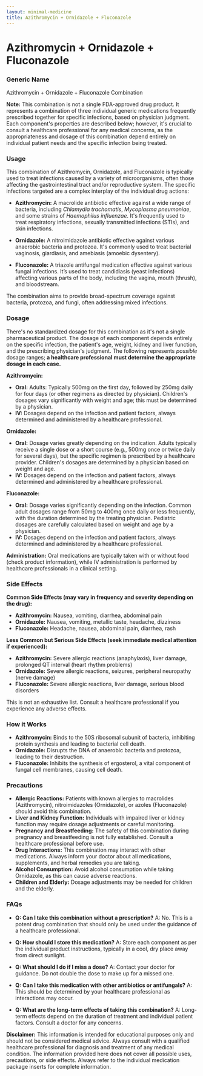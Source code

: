 ```yaml
---
layout: minimal-medicine
title: Azithromycin + Ornidazole + Fluconazole
---
```


# Azithromycin + Ornidazole + Fluconazole
### Generic Name
Azithromycin + Ornidazole + Fluconazole Combination

**Note:** This combination is not a single FDA-approved drug product. It represents a combination of three individual generic medications frequently prescribed together for specific infections, based on physician judgment.  Each component's properties are described below;  however, it's crucial to consult a healthcare professional for any medical concerns, as the appropriateness and dosage of this combination depend entirely on individual patient needs and the specific infection being treated.


### Usage

This combination of Azithromycin, Ornidazole, and Fluconazole is typically used to treat infections caused by a variety of microorganisms, often those affecting the gastrointestinal tract and/or reproductive system.  The specific infections targeted are a complex interplay of the individual drug actions:


* **Azithromycin:**  A macrolide antibiotic effective against a wide range of bacteria, including *Chlamydia trachomatis*, *Mycoplasma pneumoniae*, and some strains of *Haemophilus influenzae*.  It's frequently used to treat respiratory infections, sexually transmitted infections (STIs), and skin infections.

* **Ornidazole:** A nitroimidazole antibiotic effective against various anaerobic bacteria and protozoa.  It's commonly used to treat bacterial vaginosis, giardiasis, and amebiasis (amoebic dysentery).

* **Fluconazole:** A triazole antifungal medication effective against various fungal infections.  It’s used to treat candidiasis (yeast infections) affecting various parts of the body, including the vagina, mouth (thrush), and bloodstream.


The combination aims to provide broad-spectrum coverage against bacteria, protozoa, and fungi, often addressing mixed infections.


### Dosage

There's no standardized dosage for this combination as it's not a single pharmaceutical product.  The dosage of each component depends entirely on the specific infection, the patient's age, weight, kidney and liver function, and the prescribing physician's judgment.   The following represents *possible* dosage ranges; **a healthcare professional must determine the appropriate dosage in each case.**

**Azithromycin:**
* **Oral:** Adults: Typically 500mg on the first day, followed by 250mg daily for four days (or other regimens as directed by physician). Children's dosages vary significantly with weight and age; this must be determined by a physician.
* **IV:** Dosages depend on the infection and patient factors, always determined and administered by a healthcare professional.

**Ornidazole:**
* **Oral:** Dosage varies greatly depending on the indication.  Adults typically receive a single dose or a short course (e.g., 500mg once or twice daily for several days), but the specific regimen is prescribed by a healthcare provider.  Children's dosages are determined by a physician based on weight and age.
* **IV:**  Dosages depend on the infection and patient factors, always determined and administered by a healthcare professional.

**Fluconazole:**
* **Oral:** Dosage varies significantly depending on the infection.  Common adult dosages range from 50mg to 400mg once daily or less frequently, with the duration determined by the treating physician.  Pediatric dosages are carefully calculated based on weight and age by a physician.
* **IV:** Dosages depend on the infection and patient factors, always determined and administered by a healthcare professional.

**Administration:** Oral medications are typically taken with or without food (check product information), while IV administration is performed by healthcare professionals in a clinical setting.



### Side Effects

**Common Side Effects (may vary in frequency and severity depending on the drug):**

* **Azithromycin:** Nausea, vomiting, diarrhea, abdominal pain
* **Ornidazole:** Nausea, vomiting, metallic taste, headache, dizziness
* **Fluconazole:** Headache, nausea, abdominal pain, diarrhea, rash

**Less Common but Serious Side Effects (seek immediate medical attention if experienced):**

* **Azithromycin:**  Severe allergic reactions (anaphylaxis), liver damage, prolonged QT interval (heart rhythm problems)
* **Ornidazole:** Severe allergic reactions, seizures, peripheral neuropathy (nerve damage)
* **Fluconazole:** Severe allergic reactions, liver damage, serious blood disorders


This is not an exhaustive list.  Consult a healthcare professional if you experience any adverse effects.


### How it Works

* **Azithromycin:**  Binds to the 50S ribosomal subunit of bacteria, inhibiting protein synthesis and leading to bacterial cell death.
* **Ornidazole:**  Disrupts the DNA of anaerobic bacteria and protozoa, leading to their destruction.
* **Fluconazole:** Inhibits the synthesis of ergosterol, a vital component of fungal cell membranes, causing cell death.


### Precautions

* **Allergic Reactions:**  Patients with known allergies to macrolides (Azithromycin), nitroimidazoles (Ornidazole), or azoles (Fluconazole) should avoid this combination.
* **Liver and Kidney Function:**  Individuals with impaired liver or kidney function may require dosage adjustments or careful monitoring.
* **Pregnancy and Breastfeeding:**  The safety of this combination during pregnancy and breastfeeding is not fully established. Consult a healthcare professional before use.
* **Drug Interactions:**  This combination may interact with other medications.  Always inform your doctor about all medications, supplements, and herbal remedies you are taking.
* **Alcohol Consumption:**  Avoid alcohol consumption while taking Ornidazole, as this can cause adverse reactions.
* **Children and Elderly:**  Dosage adjustments may be needed for children and the elderly.

### FAQs

* **Q: Can I take this combination without a prescription?** A: No. This is a potent drug combination that should only be used under the guidance of a healthcare professional.

* **Q: How should I store this medication?** A: Store each component as per the individual product instructions, typically in a cool, dry place away from direct sunlight.

* **Q: What should I do if I miss a dose?** A: Contact your doctor for guidance.  Do not double the dose to make up for a missed one.

* **Q: Can I take this medication with other antibiotics or antifungals?** A: This should be determined by your healthcare professional as interactions may occur.

* **Q: What are the long-term effects of taking this combination?** A: Long-term effects depend on the duration of treatment and individual patient factors.  Consult a doctor for any concerns.


**Disclaimer:** This information is intended for educational purposes only and should not be considered medical advice. Always consult with a qualified healthcare professional for diagnosis and treatment of any medical condition.  The information provided here does not cover all possible uses, precautions, or side effects.  Always refer to the individual medication package inserts for complete information.
